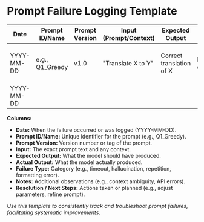 # Prompt Failure Logging Template

| Date       | Prompt ID/Name | Prompt Version | Input (Prompt/Context) | Expected Output              | Actual Output               | Failure Type                  | Notes                                    | Resolution / Next Steps               |
|------------|----------------|----------------|------------------------|------------------------------|-----------------------------|--------------------------------|------------------------------------------|---------------------------------------|
| YYYY-MM-DD | e.g., Q1_Greedy | v1.0          | "Translate X to Y"      | Correct translation of X     | Hallucinated content        | Hallucination / Off-topic      | Model invented facts about X            | Lowered temperature; added explicit constraints |
| YYYY-MM-DD |                |                |                        |                              |                             |                                |                                          |                                       |

**Columns:**
- **Date:** When the failure occurred or was logged (YYYY-MM-DD).  
- **Prompt ID/Name:** Unique identifier for the prompt (e.g., Q1_Greedy).  
- **Prompt Version:** Version number or tag of the prompt.  
- **Input:** The exact prompt text and any context.  
- **Expected Output:** What the model should have produced.  
- **Actual Output:** What the model actually produced.  
- **Failure Type:** Category (e.g., timeout, hallucination, repetition, formatting error).  
- **Notes:** Additional observations (e.g., context ambiguity, API errors).  
- **Resolution / Next Steps:** Actions taken or planned (e.g., adjust parameters, refine prompt).  

_Use this template to consistently track and troubleshoot prompt failures, facilitating systematic improvements._